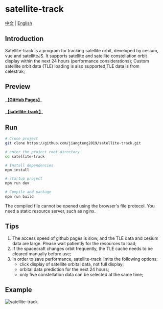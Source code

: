 # satellite-track
[中文](https://github.com/jiangteng2019/satellite-track#readme) | [English](https://github.com/jiangteng2019/satellite-track/blob/master/README.en.md)

## Introduction

Satellite-track is a program for tracking satellite orbit, developed by cesium, vue and satelliteJS. It supports satellite and satellite constellation orbit display within the next 24 hours (performance considerations); Custom satellite orbit data (TLE) loading is also supported,TLE data is from celestrak;

## Preview
#### [【GitHub Pages】](https://jiangteng2019.github.io/satellite-track/)
#### [【satellite-track】](https://cesium.pages.dev/)

## Run
```sh
# Clone project
git clone https://github.com/jiangteng2019/satellite-track.git

# enter the project root directory
cd satellite-track

# Install dependencies
npm install

# startup project
npm run dev

# Compile and package
npm run build
```
The compiled file cannot be opened using the browser's file protocol. You need a static resource server, such as nginx.

## Tips
1. The access speed of github pages is slow, and the TLE data and cesium data are large. Please wait patiently for the resources to load;
1. If the spacecraft changes orbit frequently, the TLE cache needs to be cleared manually before use;
1. In order to save performance, satellite-track limits the following options: 
    - click display of satellite orbital data, not full display;
    - orbital data prediction for the next 24 hours;
    - only five constellation data can be selected at the same time;

## Example
![satellite-track](https://img2023.cnblogs.com/blog/1038573/202303/1038573-20230317144305572-182523586.jpg)